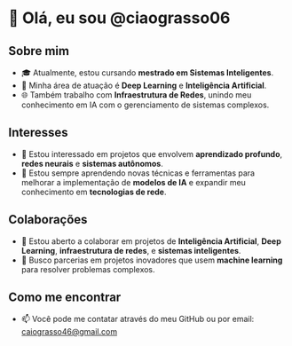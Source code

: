 # 👋 Olá, eu sou @ciaograsso06

## Sobre mim

- 🎓 Atualmente, estou cursando **mestrado em Sistemas Inteligentes**.
- 🤖 Minha área de atuação é **Deep Learning** e **Inteligência Artificial**.
- 🌐 Também trabalho com **Infraestrutura de Redes**, unindo meu conhecimento em IA com o gerenciamento de sistemas complexos.

## Interesses

- 👀 Estou interessado em projetos que envolvem **aprendizado profundo**, **redes neurais** e **sistemas autônomos**.
- 🌱 Estou sempre aprendendo novas técnicas e ferramentas para melhorar a implementação de **modelos de IA** e expandir meu conhecimento em **tecnologias de rede**.

## Colaborações

- 💞️ Estou aberto a colaborar em projetos de **Inteligência Artificial**, **Deep Learning**, **infraestrutura de redes**, e **sistemas inteligentes**.
- 🚀 Busco parcerias em projetos inovadores que usem **machine learning** para resolver problemas complexos.

## Como me encontrar

- 📫 Você pode me contatar através do meu GitHub ou por email: caiograsso46@gmail.com


<!---
ciaograsso06/ciaograsso06 is a ✨ special ✨ repository because its `README.md` (this file) appears on your GitHub profile.
You can click the Preview link to take a look at your changes.
--->
